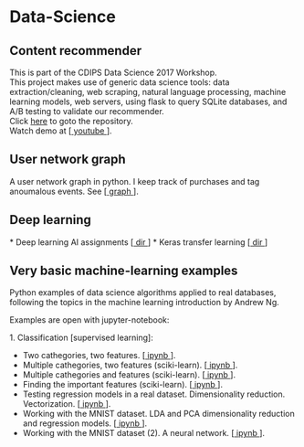 # Data-Science

## Content recommender
This is part of the CDIPS Data Science 2017 Workshop.   
This project makes use of generic data science tools: data extraction/cleaning, web scraping, natural language processing, machine learning models, web servers, using flask to query SQLite databases, and A/B testing to validate our recommender.    
Click <a href="https://github.com/hannahlb/CDIPS_Content_Rec">here</a> to goto the repository.   
Watch demo at
[<a href="https://www.youtube.com/watch?v=uG6rSvYlhog&feature=youtu.be"> youtube </a>].


## User network graph
A user network graph in python.
I keep track of purchases and tag anoumalous events.
See [<a href="https://github.com/trangel/Data-Science/tree/master/tracking-purchases"> graph </a>].


## Deep learning    
<p>
* Deep learning AI assignments    
  [<a href="https://github.com/trangel/Data-Science/blob/master/Deep learning ai"> dir </a>]        
* Keras transfer learning
  [<a href="https://github.com/trangel/Data-Science/blob/master/tensorflow/keras_transfer_learning"> dir </a>]    

## Very basic machine-learning examples

Python examples of data science algorithms applied to real databases, following the topics in the machine learning introduction by Andrew Ng.   

Examples are open with jupyter-notebook:
<p>
1. Classification [supervised learning]: <br />
<ul>
  <li>Two cathegories, two features. 
  [<a href="https://github.com/trangel/Data-Science/blob/master/notebooks/logistic-regression.ipynb"> ipynb </a>].
  </li>
  <li>Multiple cathegories, two features (sciki-learn). 
    [<a href="https://github.com/trangel/Data-Science/blob/master/notebooks/logistic-regression-sciki.ipynb"> ipynb </a>].
  </li>
  <li>Multiple cathegories and features (sciki-learn). 
    [<a href="https://github.com/trangel/Data-Science/blob/master/notebooks/seeds-sciki-mfeatures.ipynb"> ipynb </a>].
  </li>
  <li>Finding the important features (sciki-learn). 
    [<a href="https://github.com/trangel/Data-Science/blob/master/notebooks/plot_forest_importances.ipynb"> ipynb </a>].
  </li>
  <li>Testing regression models in a real dataset. Dimensionality reduction. Vectorization.
    [<a href="https://github.com/trangel/Data-Science/blob/master/notebooks/UCL-adult-vectorizer.ipynb"> ipynb </a>].
  </li>
  <li>Working with the MNIST dataset. LDA and PCA dimensionality reduction and regression models.
    [<a href="https://github.com/trangel/Data-Science/blob/master/notebooks/MNIST-dimensionality-reduction.ipynb"> ipynb </a>].
  </li>   
  <li>Working with the MNIST dataset (2). A neural network.
    [<a href="https://github.com/trangel/Data-Science/blob/master/notebooks/MNIST-neural-network.ipynb"> ipynb </a>].
  </li>   
</ul>
</p>
